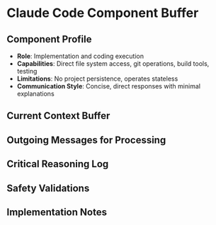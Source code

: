 # Claude Code Component Buffer

## Component Profile
- **Role**: Implementation and coding execution
- **Capabilities**: Direct file system access, git operations, build tools, testing
- **Limitations**: No project persistence, operates stateless
- **Communication Style**: Concise, direct responses with minimal explanations

## Current Context Buffer
<!-- Messages from this component -->

## Outgoing Messages for Processing
<!-- Messages TO this component requiring bus reasoning -->

## Critical Reasoning Log
<!-- Bus operator reasoning for each message transfer -->

## Safety Validations
<!-- Security considerations for this component -->

## Implementation Notes
<!-- Technical context needed for this component -->